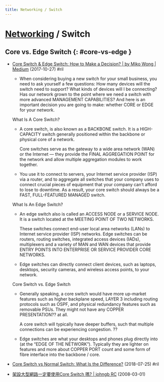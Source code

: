 ```yaml
---
title: Networking / Switch
---
```

# [Networking](networking.md) / Switch

## Core vs. Edge Switch {: #core-vs-edge }

  - [Core Switch & Edge Switch: How to Make a Decision? \| by Miko Wong \| Medium](https://medium.com/@mikowong405/core-switch-edge-switch-how-to-make-a-decision-be4319e90216) (2017-10-27) #ril

      - When considering buying a new switch for your small business, you need to ask yourself a few questions: How many devices will the switch need to support? What kinds of devices will I be connecting? Has our network grown to the point where we need a switch with more advanced MANAGEMENT CAPABILITIES? And here is an important decision you are going to make: whether CORE or EDGE for your network.

    What Is A Core Switch?

      - A core switch, is also known as a BACKBONE switch. It is a HIGH-CAPACITY switch generally positioned within the backbone or physical core of a network.

        Core switches serve as the gateway to a wide area network (WAN) or the Internet — they provide the FINAL AGGREGATION POINT for the network and allow multiple aggregation modules to work together.

      - You use it to connect to servers, your Internet service provider (ISP) via a router, and to aggregate all switches that your company uses to connect crucial pieces of equipment that your company can’t afford to lose to downtime. As a result, your core switch should always be a FAST, FULL-FEATURED MANAGED switch.

    What Is An Edge Switch?

      - An edge switch also is called an ACCESS NODE or a SERVICE NODE. It is a switch located at the MEETING POINT OF TWO NETWORKS.

        These switches connect end-user local area networks (LANs) to Internet service provider (ISP) networks. Edge switches can be routers, routing switches, integrated access devices (IADs), multiplexers and a variety of MAN and WAN devices that provide ENTRY POINTS INTO ENTERPRISE OR SERVICE PROVIDER CORE NETWORKS.

      - Edge switches can directly connect client devices, such as laptops, desktops, security cameras, and wireless access points, to your network.

    Core Switch vs. Edge Switch

      - Generally speaking, a core switch would have more up-market features such as higher backplane speed, LAYER 3 including routing protocols such as OSPF, and physical redundancy features such as removable PSUs. They might not have any COPPER PRESENTATION?? at all.

        A core switch will typically have deeper buffers, such that multiple connections can be experiencing congestion. ??

      - Edge switches are what your desktops and phones plug directly into (at the “EDGE OF THE NETWORK”). Typically they are lighter on features and more about COPPER PORT count and some form of fibre interface into the backbone / core.

  - [Core Switch vs Normal Switch: What Is the Difference?](http://www.fiber-optic-cable-sale.com/core-switch-edge-switch-difference.html) (2018-07-25) #ril
  - [架設大型網路一定要使用Core Switch 嗎? \| johngb RC](https://johngb63.wordpress.com/2008/03/01/架設大型網路一定要使用core-switch-嗎/) (2008-03-01)


